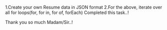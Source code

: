 1.Create your own Resume data in JSON format
2.For the above, iterate over all for loops(for, for in, for of, forEach)
Completed this task..!

Thank you so much Madam/Sir..!